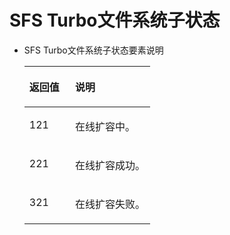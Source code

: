 # SFS Turbo文件系统子状态<a name="sfs_02_0086"></a>

-   SFS Turbo文件系统子状态要素说明

    <a name="table1428721411482"></a>
    <table><thead align="left"><tr id="row182877144480"><th class="cellrowborder" valign="top" width="36.36%" id="mcps1.1.3.1.1"><p id="p172871814144816"><a name="p172871814144816"></a><a name="p172871814144816"></a>返回值</p>
    </th>
    <th class="cellrowborder" valign="top" width="63.63999999999999%" id="mcps1.1.3.1.2"><p id="p13287181413489"><a name="p13287181413489"></a><a name="p13287181413489"></a>说明</p>
    </th>
    </tr>
    </thead>
    <tbody><tr id="row20303191494815"><td class="cellrowborder" valign="top" width="36.36%" headers="mcps1.1.3.1.1 "><p id="p1030381494815"><a name="p1030381494815"></a><a name="p1030381494815"></a>121</p>
    </td>
    <td class="cellrowborder" valign="top" width="63.63999999999999%" headers="mcps1.1.3.1.2 "><p id="p930371464811"><a name="p930371464811"></a><a name="p930371464811"></a>在线扩容中。</p>
    </td>
    </tr>
    <tr id="row137831942115417"><td class="cellrowborder" valign="top" width="36.36%" headers="mcps1.1.3.1.1 "><p id="p193702410514"><a name="p193702410514"></a><a name="p193702410514"></a>221</p>
    </td>
    <td class="cellrowborder" valign="top" width="63.63999999999999%" headers="mcps1.1.3.1.2 "><p id="p1337054115114"><a name="p1337054115114"></a><a name="p1337054115114"></a>在线扩容成功。</p>
    </td>
    </tr>
    <tr id="row1511095095411"><td class="cellrowborder" valign="top" width="36.36%" headers="mcps1.1.3.1.1 "><p id="p211015065415"><a name="p211015065415"></a><a name="p211015065415"></a>321</p>
    </td>
    <td class="cellrowborder" valign="top" width="63.63999999999999%" headers="mcps1.1.3.1.2 "><p id="p1411025020541"><a name="p1411025020541"></a><a name="p1411025020541"></a>在线扩容失败。</p>
    </td>
    </tr>
    </tbody>
    </table>



